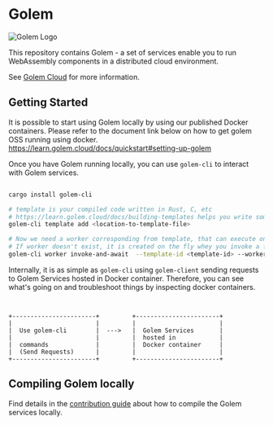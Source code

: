 # Golem

![Golem Logo](golem-logo-black.jpg)

This repository contains Golem - a set of services enable you to run WebAssembly components in a distributed cloud environment.

See [Golem Cloud](https://golem.cloud) for more information.

## Getting Started

It is possible to start using Golem locally by using our published Docker containers. Please refer to the document link below on how to get golem OSS running using docker.
https://learn.golem.cloud/docs/quickstart#setting-up-golem

Once you have Golem running locally, you can use `golem-cli` to interact with Golem services.

```bash

cargo install golem-cli

# template is your compiled code written in Rust, C, etc
# https://learn.golem.cloud/docs/building-templates helps you write some code and create a template - as an example
golem-cli template add <location-to-template-file> 

# Now we need a worker corresponding from template, that can execute one of the functions in template
# If worker doesn't exist, it is created on the fly whey you invoke a function in template
golem-cli worker invoke-and-await  --template-id <template-id> --worker-name my-worker --function golem:it/api/add-item --parameters '[{"product-id" : "foo", "name" : "foo" , "price" : 10, "quantity" : 1}]'

```

Internally, it is as simple as `golem-cli` using `golem-client` sending requests to Golem Services hosted in Docker container.
Therefore, you can see what's going on and troubleshoot things by inspecting docker containers.

```


+-----------------------+         +-----------------------+
|                       |         |                       |
|  Use golem-cli        |  --->   |  Golem Services       |
|                       |         |  hosted in            |
|  commands             |         |  Docker container     |
|  (Send Requests)      |         |                       |
+-----------------------+         +-----------------------+

```


## Compiling Golem locally
Find details in the [contribution guide](CONTRIBUTING.md) about how to compile the Golem services locally.
